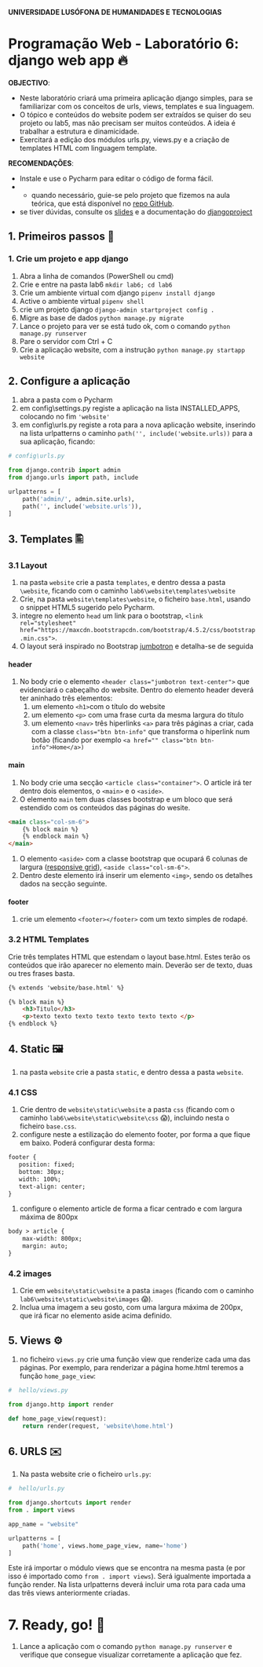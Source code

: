 **UNIVERSIDADE LUSÓFONA DE HUMANIDADES E TECNOLOGIAS**

# Programação Web - Laboratório 6: django web app 🔥

**OBJECTIVO**: 
* Neste laboratório criará uma primeira aplicação django simples, para se familiarizar com os conceitos de urls, views, templates e sua linguagem. 
* O tópico e conteúdos do website podem ser extraídos se quiser do seu projeto ou lab5, mas não precisam ser muitos conteúdos. A ideia é trabalhar a estrutura e dinamicidade. 
* Exercitará a edição dos módulos urls.py, views.py e a criação de templates HTML com linguagem template.

**RECOMENDAÇÕES**: 
* Instale e use o Pycharm para editar o código de forma fácil.
* * quando necessário, guie-se pelo projeto que fizemos na aula teórica, que  está disponível no [repo GitHub](https://github.com/ULHT-PW-2020-21/pw-django-01). 
* se tiver dúvidas, consulte os [slides](https://secure.grupolusofona.pt/ulht/moodle/pluginfile.php/800079/course/section/398731/pw-03-django-01.pptx) e a documentação do [djangoproject](https://www.djangoproject.com/)

## 1. Primeiros passos 🍼
### 1. Crie um projeto e app django
1. Abra a linha de comandos (PowerShell ou cmd)
1. Crie e entre na pasta lab6 `mkdir lab6; cd lab6`
1. Crie um ambiente virtual com django `pipenv install django`
1. Active o ambiente virtual `pipenv shell`
1. crie um projeto django `django-admin startproject config .`
1. Migre as base de dados `python manage.py migrate`
1. Lance o projeto para ver se está tudo ok, com o comando `python manage.py runserver` 
1. Pare o servidor com Ctrl + C
1. Crie a aplicação website, com a instrução `python manage.py startapp website`

## 2. Configure a aplicação
1. abra a pasta com o Pycharm
1. em config\settings.py registe a aplicação na lista INSTALLED_APPS, colocando no fim `'website'`
1. em config\urls.py registe a rota para a nova aplicação website, inserindo na lista urlpatterns o caminho `path('', include('website.urls))` para a sua aplicação, ficando:

```python
# config\urls.py

from django.contrib import admin
from django.urls import path, include

urlpatterns = [
    path('admin/', admin.site.urls),
    path('', include('website.urls')),
]
```

## 3. Templates 🖺

### 3.1 Layout
1. na pasta `website` crie a pasta `templates`, e dentro dessa a pasta `\website`, ficando com o caminho `lab6\website\templates\website`
1. Crie, na pasta `website\templates\website`, o ficheiro `base.html`, usando o snippet HTML5 sugerido pelo Pycharm. 
1. integre no elemento `head` um link para o bootstrap, `<link rel="stylesheet" href="https://maxcdn.bootstrapcdn.com/bootstrap/4.5.2/css/bootstrap.min.css">`. 
2. O layout será inspirado no Bootstrap [jumbotron](https://www.w3schools.com/bootstrap4/bootstrap_jumbotron.asp) e detalha-se de seguida
 
#### header
1. No body crie o elemento `<header class="jumbotron text-center">` que evidenciará o cabeçalho do website. Dentro do elemento header deverá ter aninhado três elementos:
    1. um elemento `<h1>`com o título do website
    1. um elemento `<p>` com uma frase curta da mesma largura do título
    2. um elemento `<nav>` três hiperlinks `<a>` para três páginas a criar, cada com a classe `class="btn btn-info"` que transforma o hiperlink num botão (ficando por exemplo `<a href="" class="btn btn-info">Home</a>)`

#### main
1. No body crie uma secção `<article class="container">`. O article irá ter dentro dois elementos, o `<main>` e o `<aside>`.
1. O elemento `main` tem duas classes bootstrap e um bloco que será estendido com os conteúdos das páginas do wesite. 
```html
<main class="col-sm-6"> 
	{% block main %}
	{% endblock main %}
</main>
```
1. O elemento `<aside>` com a classe bootstrap que ocupará 6 colunas de largura ([responsive grid](https://www.w3schools.com/css/css_rwd_grid.asp)), `<aside class="col-sm-6">`. 
1. Dentro deste elemento irá inserir um elemento `<img>`, sendo os detalhes dados na secção seguinte.

#### footer
1. crie um elemento `<footer></footer>` com um texto simples de rodapé. 

### 3.2 HTML Templates 

Crie três templates HTML que estendam o layout base.html. Estes terão os conteúdos que irão aparecer no elemento main. Deverão ser de texto, duas ou tres frases basta.

```html
{% extends 'website/base.html' %}

{% block main %}
    <h3>Titulo</h3>
    <p>texto texto texto texto texto texto texto </p>
{% endblock %}
```

## 4. Static 🖼️
1. na pasta `website` crie a pasta `static`, e dentro dessa a pasta `website`.

### 4.1 CSS
1. Crie dentro de `website\static\website` a pasta `css` (ficando com o caminho `lab6\website\static\website\css` 😱), incluindo nesta o ficheiro `base.css`.
1. configure neste a estilização do elemento footer, por forma a que fique em baixo. Poderá configurar desta forma:  
```html
footer {
   position: fixed;
   bottom: 30px;
   width: 100%;
   text-align: center;
}
```
1. configure o elemento article de forma a ficar centrado e com largura máxima de 800px
```html
body > article {
    max-width: 800px;
    margin: auto;
}
```

### 4.2 images
1. Crie em `website\static\website` a pasta `images` (ficando com o caminho `lab6\website\static\website\images` 😱).
2. Inclua uma imagem a seu gosto, com uma largura máxima de 200px, que irá ficar no elemento aside acima definido.

## 5. Views ⚙️
1. no ficheiro `views.py` crie uma função view que renderize cada uma das páginas. Por exemplo, para renderizar a página home.html teremos a função `home_page_view`:

```python
#  hello/views.py

from django.http import render

def home_page_view(request):
	return render(request, 'website\home.html')
```

## 6. URLS ✉️
1. Na pasta website crie o ficheiro `urls.py`:
```python
#  hello/urls.py

from django.shortcuts import render
from . import views

app_name = "website"

urlpatterns = [
    path('home', views.home_page_view, name='home')
]
```
Este irá importar o módulo views que se encontra na mesma pasta (e por isso é importado como `from . import views`). Será igualmente importada a função render. Na lista urlpatterns deverá incluir uma rota para cada uma das três views anteriormente criadas. 


# 7. Ready, go! 🏁
1. Lance a aplicação com o comando `python manage.py runserver` e verifique que consegue visualizar corretamente a aplicação que fez. 

